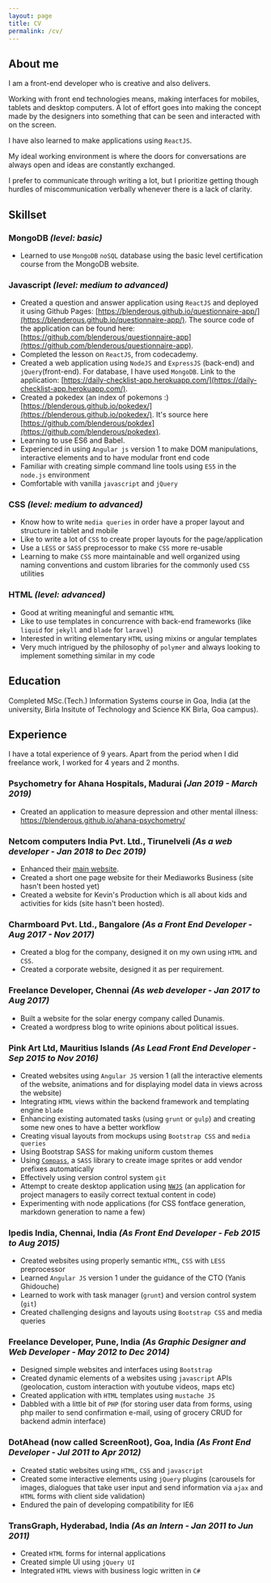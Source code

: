 ```yaml
---
layout: page
title: CV
permalink: /cv/
---
```

## About me
I am a front-end developer who is creative and also delivers.

Working with front end technologies means, making
interfaces for mobiles, tablets and desktop computers. A lot of effort goes
into making the concept made by the designers into something that can be
seen and interacted with on the screen.

I have also learned to make applications using `ReactJS`.

My ideal working environment is where the doors for conversations are
always open and ideas are constantly exchanged.

I prefer to communicate through writing a lot, but I prioritize getting though
hurdles of miscommunication verbally whenever there is a lack of clarity.

## Skillset

### MongoDB *(level: basic)*
- Learned to use `MongoDB` `noSQL` database using the basic level certification course from the MongoDB website.

### Javascript *(level: medium to advanced)*
- Created a question and answer application using `ReactJS` and deployed it using Github Pages: [https://blenderous.github.io/questionnaire-app/](https://blenderous.github.io/questionnaire-app/). The source code of the application can be found here: [https://github.com/blenderous/questionnaire-app](https://github.com/blenderous/questionnaire-app).
- Completed the lesson on `ReactJS`, from codecademy.
- Created a web application using `NodeJS` and `ExpressJS` (back-end) and `jQuery`(front-end). For database, I have used `MongoDB`. Link to the application: [https://daily-checklist-app.herokuapp.com/](https://daily-checklist-app.herokuapp.com/).
- Created a pokedex (an index of pokemons :) [https://blenderous.github.io/pokedex/](https://blenderous.github.io/pokedex/). It's source here [https://github.com/blenderous/pokdex](https://github.com/blenderous/pokedex).
- Learning to use ES6 and Babel.
- Experienced in using `Angular js` version 1 to make DOM manipulations, interactive elements and to have modular front end code
- Familiar with creating simple command line tools using `ES5` in the `node.js` environment
- Comfortable with vanilla `javascript` and `jQuery`

### CSS *(level: medium to advanced)*
- Know how to write `media queries` in order have a proper layout and structure in tablet and mobile
- Like to write a lot of `CSS` to create proper layouts for the page/application
- Use a `LESS` or `SASS` preprocessor to make `CSS` more re-usable
- Learning to make `CSS` more maintainable and well organized using naming conventions and custom libraries for the commonly used `CSS` utilities

### HTML *(level: advanced)*
- Good at writing meaningful and semantic `HTML`
- Like to use templates in concurrence with back-end frameworks (like `liquid` for `jekyll` and `blade` for `laravel`)
- Interested in writing elementary `HTML` using mixins or angular templates
- Very much intrigued by the philosophy of `polymer` and always looking to implement something similar in my code

## Education

Completed MSc.(Tech.) Information Systems course in Goa, India (at the university, Birla Insitute of Technology and Science KK Birla, Goa campus).

## Experience

I have a total experience of 9 years.
Apart from the period when I did freelance work, I worked for 4 years and 2 months.

### Psychometry for Ahana Hospitals, Madurai *(Jan 2019 - March 2019)*
- Created an application to measure depression and other mental illness: https://blenderous.github.io/ahana-psychometry/

### Netcom computers India Pvt. Ltd., Tirunelveli *(As a web developer - Jan 2018 to Dec 2019)*
- Enhanced their [main website](http://netcomcomputersindia.com).
- Created a short one page website for their Mediaworks Business (site hasn't been hosted yet)
- Created a website for Kevin's Production which is all about kids and activities for kids (site hasn't been hosted).

### Charmboard Pvt. Ltd., Bangalore *(As a Front End Developer - Aug 2017 - Nov 2017)*
- Created a blog for the company, designed it on my own using `HTML` and `CSS`.
- Created a corporate website, designed it as per requirement.

### Freelance Developer, Chennai *(As web developer - Jan 2017 to Aug 2017)*
- Built a website for the solar energy company called Dunamis.
- Created a wordpress blog to write opinions about political issues.

### Pink Art Ltd, Mauritius Islands *(As Lead Front End Developer - Sep 2015 to Nov 2016)*
- Created websites using `Angular JS` version 1  (all the interactive elements of the website, animations and for displaying model data in views across the website)
- Integrating `HTML` views within the backend framework and templating engine `blade`
- Enhancing existing automated tasks (using `grunt` or `gulp`) and creating some new ones to have a better work­flow
- Creating visual layouts from mockups using `Bootstrap CSS`  and `media queries`
- Using Bootstrap SASS for making uniform custom themes
- Using [`Compass`](http://compass-style.org/), a `SASS` library to create image sprites or add vendor prefixes automatically
- Effectively using version control system `git`
- Attempt to create desktop application using [`NWJS`](https://nwjs.io/) (an application for project managers to easily correct textual content in code)
- Experimenting with node applications (for CSS
fontface generation, markdown generation to name a few)

### Ipedis India, Chennai, India *(As Front End Developer - Feb 2015 to Aug 2015)*
- Created websites using properly semantic `HTML`, `CSS` with `LESS` preprocessor
- Learned `Angular JS` version 1 under the guidance of the CTO (Yanis Ghidouche)
- Learned to work with task manager (`grunt`) and version control system (`git`)
- Created challenging designs and layouts using `Bootstrap CSS` and media queries

### Freelance Developer, Pune, India *(As Graphic Designer and Web Developer - May 2012 to Dec 2014)*
- Designed simple websites and interfaces using `Bootstrap`
- Created dynamic elements of a websites using `javascript` APIs (geolocation, custom interaction with youtube videos, maps etc)
- Created application with `HTML` templates using `mustache JS`
- Dabbled with a little bit of `PHP` (for storing user data from forms, using php mailer to send confirmation e-mail, using of grocery CRUD for backend admin interface)

### DotAhead (now called ScreenRoot), Goa, India *(As Front End Developer - Jul 2011 to Apr 2012)*
- Created static websites using `HTML`, `CSS` and `javascript`
- Created some interactive elements using `jQuery` plugins (carousels for images, dialogues that take user input and send information via `ajax` and `HTML` forms with client side validation)
- Endured the pain of developing compatibility for IE6

### TransGraph, Hyderabad, India *(As an Intern - Jan 2011 to Jun 2011)*
- Created `HTML` forms for internal applications
- Created simple UI using `jQuery UI`
- Integrated `HTML` views with business logic written in `C#`
